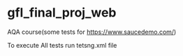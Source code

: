 # gfl_final_proj_web
AQA course(some tests for https://www.saucedemo.com/)

To execute All tests run tetsng.xml file
